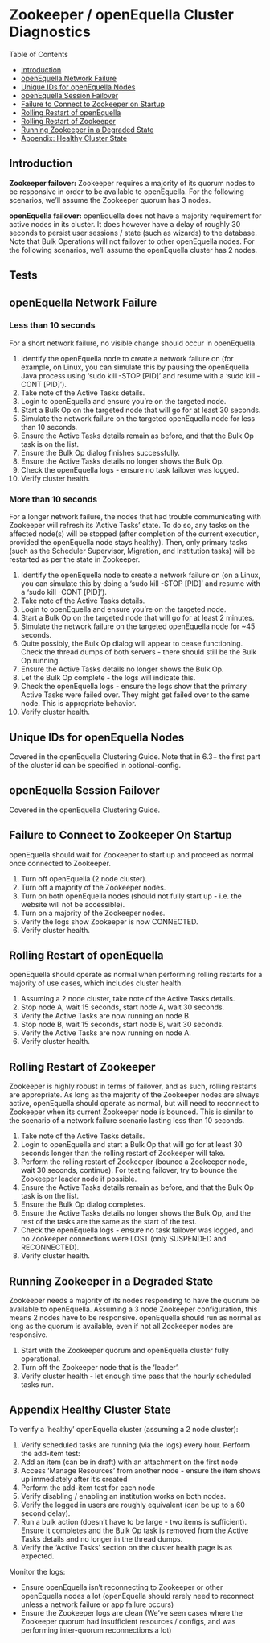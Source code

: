 # Zookeeper / openEquella Cluster Diagnostics

Table of Contents

* [Introduction](#introduction)
* [openEquella Network Failure](#equella-network-failure) 
* [Unique IDs for openEquella Nodes](#unique-ids-for-equella-nodes)
* [openEquella Session Failover](#equella-session-failover)
* [Failure to Connect to Zookeeper on Startup](#failure-to-connect-to-zookeeper-on-startup)
* [Rolling Restart of openEquella](#rolling-restart-of-equella)
* [Rolling Restart of Zookeeper](#rolling-restart-of-zookeeper)
* [Running Zookeeper in a Degraded State](#running-zookeeper-in-a-degraded-state)
* [Appendix: Healthy Cluster State](#appendix-healthy-cluster-state)

## Introduction
**Zookeeper failover:**  Zookeeper requires a majority of its quorum nodes to be responsive in order to be available to openEquella. For the following scenarios, we’ll assume the Zookeeper quorum has 3 nodes.

**openEquella failover:**  openEquella does not have a majority requirement for active nodes in its cluster. It does however have a delay of roughly 30 seconds to persist user sessions / state (such as wizards) to the database. Note that Bulk Operations will not failover to other openEquella nodes. For the following scenarios, we’ll assume the openEquella cluster has 2 nodes.

## Tests

## openEquella Network Failure 
### Less than 10 seconds

For a short network failure, no visible change should occur in openEquella.

1. Identify the openEquella node to create a network failure on (for example, on Linux, you can simulate this by pausing the openEquella Java process using ‘sudo kill -STOP [PID]’ and resume with a ‘sudo kill -CONT [PID]’).
2. Take note of the Active Tasks details.
3. Login to openEquella and ensure you’re on the targeted node.
4. Start a Bulk Op on the targeted node that will go for at least 30 seconds.
5. Simulate the network failure on the targeted openEquella node for less than 10 seconds.
6. Ensure the Active Tasks details remain as before, and that the Bulk Op task is on the list.
7. Ensure the Bulk Op dialog finishes successfully.
8. Ensure the Active Tasks details no longer shows the Bulk Op.
9. Check the openEquella logs - ensure no task failover was logged.
10. Verify cluster health.

### More than 10 seconds
For a longer network failure, the nodes that had trouble communicating with
Zookeeper will refresh its ‘Active Tasks’ state. To do so, any tasks on the affected
node(s) will be stopped (after completion of the current execution, provided the
openEquella node stays healthy). Then, only primary tasks (such as the Scheduler
Supervisor, Migration, and Institution tasks) will be restarted as per the state in
Zookeeper.

1. Identify the openEquella node to create a network failure on (on a Linux, you can simulate this by doing a ‘sudo kill -STOP [PID]’ and resume with a ‘sudo kill -CONT [PID]’).
2. Take note of the Active Tasks details.
3. Login to openEquella and ensure you’re on the targeted node.
4. Start a Bulk Op on the targeted node that will go for at least 2 minutes.
5. Simulate the network failure on the targeted openEquella node for ~45 seconds.
6. Quite possibly, the Bulk Op dialog will appear to cease functioning. Check the thread dumps of both servers - there should still be the Bulk Op running.
7. Ensure the Active Tasks details no longer shows the Bulk Op.
8. Let the Bulk Op complete - the logs will indicate this.
9. Check the openEquella logs - ensure the logs show that the primary Active Tasks were failed over. They might get failed over to the same node. This is appropriate behavior.
10. Verify cluster health.

## Unique IDs for openEquella Nodes
Covered in the openEquella Clustering Guide. 
Note that in 6.3+ the first part of the cluster id can be specified in optional-config.

## openEquella Session Failover
Covered in the openEquella Clustering Guide.

## Failure to Connect to Zookeeper On Startup
openEquella should wait for Zookeeper to start up and proceed as normal once connected to
Zookeeper.
1. Turn off openEquella (2 node cluster).
2. Turn off a majority of the Zookeeper nodes.
3. Turn on both openEquella nodes (should not fully start up - i.e. the website will not be accessible).
4. Turn on a majority of the Zookeeper nodes.
5. Verify the logs show Zookeeper is now CONNECTED.
6. Verify cluster health.

## Rolling Restart of openEquella
openEquella should operate as normal when performing rolling restarts for a majority of use cases, which includes cluster health.
1. Assuming a 2 node cluster, take note of the Active Tasks details.
2. Stop node A, wait 15 seconds, start node A, wait 30 seconds.
3. Verify the Active Tasks are now running on node B.
4. Stop node B, wait 15 seconds, start node B, wait 30 seconds.
5. Verify the Active Tasks are now running on node A.
6. Verify cluster health.

## Rolling Restart of Zookeeper
Zookeeper is highly robust in terms of failover, and as such, rolling restarts are appropriate. As long as the majority of the Zookeeper nodes are always active, openEquella should operate as normal, but will need to reconnect to Zookeeper when its current Zookeeper node is bounced. This is similar to the scenario of a network failure scenario lasting less than 10 seconds.
1. Take note of the Active Tasks details.
2. Login to openEquella and start a Bulk Op that will go for at least 30 seconds longer than the rolling restart of
Zookeeper will take.
3. Perform the rolling restart of Zookeeper (bounce a Zookeeper node, wait 30 seconds, continue). For testing failover, try to bounce the Zookeeper leader node if possible.
4. Ensure the Active Tasks details remain as before, and that the Bulk Op task is on the list.
5. Ensure the Bulk Op dialog completes.
6. Ensure the Active Tasks details no longer shows the Bulk Op, and the rest of the tasks are the same as the start of the test.
7. Check the openEquella logs - ensure no task failover was logged, and no Zookeeper connections were LOST (only SUSPENDED and RECONNECTED).
8. Verify cluster health.

## Running Zookeeper in a Degraded State
Zookeeper needs a majority of its nodes responding to have the quorum be available to
openEquella. Assuming a 3 node Zookeeper configuration, this means 2 nodes have to be
responsive. openEquella should run as normal as long as the quorum is available, even if not
all Zookeeper nodes are responsive.

1. Start with the Zookeeper quorum and openEquella cluster fully operational.
2. Turn off the Zookeeper node that is the ‘leader’.
3. Verify cluster health - let enough time pass that the hourly scheduled tasks run.

## Appendix Healthy Cluster State
To verify a ‘healthy’ openEquella cluster (assuming a 2 node cluster):

1. Verify scheduled tasks are running (via the logs) every hour.
Perform the add-item test:
2. Add an item (can be in draft) with an attachment on the first node
3. Access ‘Manage Resources’ from another node - ensure the item shows up
immediately after it’s created
4. Perform the add-item test for each node
5. Verify disabling / enabling an institution works on both nodes.
6. Verify the logged in users are roughly equivalent (can be up to a 60 second delay).
7. Run a bulk action (doesn’t have to be large - two items is sufficient). Ensure it completes and the Bulk Op task is removed from the Active Tasks details and no longer in the thread dumps.
8. Verify the ‘Active Tasks’ section on the cluster health page is as expected.

Monitor the logs:
  * Ensure openEquella isn’t reconnecting to Zookeeper or other openEquella nodes a lot
  (openEquella should rarely need to reconnect unless a network failure or app failure
  occurs)
  * Ensure the Zookeeper logs are clean (We’ve seen cases where the Zookeeper quorum
  had insufficient resources / configs, and was performing inter-quorum reconnections a
  lot)